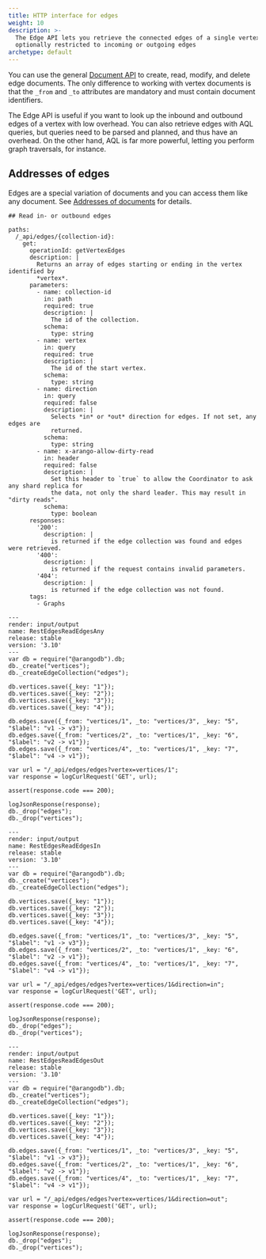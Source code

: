 ```yaml
---
title: HTTP interface for edges
weight: 10
description: >-
  The Edge API lets you retrieve the connected edges of a single vertex,
  optionally restricted to incoming or outgoing edges
archetype: default
---
```

You can use the general [Document API](../documents.md) to create,
read, modify, and delete edge documents. The only difference to working with
vertex documents is that the `_from` and `_to` attributes are mandatory and
must contain document identifiers.

The Edge API is useful if you want to look up the inbound and outbound edges of
a vertex with low overhead. You can also retrieve edges with AQL queries, but
queries need to be parsed and planned, and thus have an overhead. On the other
hand, AQL is far more powerful, letting you perform graph traversals, for
instance.

## Addresses of edges

Edges are a special variation of documents and you can access them like any
document. See [Addresses of documents](../documents.md#addresses-of-documents)
for details.

```openapi
## Read in- or outbound edges

paths:
  /_api/edges/{collection-id}:
    get:
      operationId: getVertexEdges
      description: |
        Returns an array of edges starting or ending in the vertex identified by
        *vertex*.
      parameters:
        - name: collection-id
          in: path
          required: true
          description: |
            The id of the collection.
          schema:
            type: string
        - name: vertex
          in: query
          required: true
          description: |
            The id of the start vertex.
          schema:
            type: string
        - name: direction
          in: query
          required: false
          description: |
            Selects *in* or *out* direction for edges. If not set, any edges are
            returned.
          schema:
            type: string
        - name: x-arango-allow-dirty-read
          in: header
          required: false
          description: |
            Set this header to `true` to allow the Coordinator to ask any shard replica for
            the data, not only the shard leader. This may result in "dirty reads".
          schema:
            type: boolean
      responses:
        '200':
          description: |
            is returned if the edge collection was found and edges were retrieved.
        '400':
          description: |
            is returned if the request contains invalid parameters.
        '404':
          description: |
            is returned if the edge collection was not found.
      tags:
        - Graphs
```


```curl
---
render: input/output
name: RestEdgesReadEdgesAny
release: stable
version: '3.10'
---
var db = require("@arangodb").db;
db._create("vertices");
db._createEdgeCollection("edges");

db.vertices.save({_key: "1"});
db.vertices.save({_key: "2"});
db.vertices.save({_key: "3"});
db.vertices.save({_key: "4"});

db.edges.save({_from: "vertices/1", _to: "vertices/3", _key: "5", "$label": "v1 -> v3"});
db.edges.save({_from: "vertices/2", _to: "vertices/1", _key: "6", "$label": "v2 -> v1"});
db.edges.save({_from: "vertices/4", _to: "vertices/1", _key: "7", "$label": "v4 -> v1"});

var url = "/_api/edges/edges?vertex=vertices/1";
var response = logCurlRequest('GET', url);

assert(response.code === 200);

logJsonResponse(response);
db._drop("edges");
db._drop("vertices");
```


```curl
---
render: input/output
name: RestEdgesReadEdgesIn
release: stable
version: '3.10'
---
var db = require("@arangodb").db;
db._create("vertices");
db._createEdgeCollection("edges");

db.vertices.save({_key: "1"});
db.vertices.save({_key: "2"});
db.vertices.save({_key: "3"});
db.vertices.save({_key: "4"});

db.edges.save({_from: "vertices/1", _to: "vertices/3", _key: "5", "$label": "v1 -> v3"});
db.edges.save({_from: "vertices/2", _to: "vertices/1", _key: "6", "$label": "v2 -> v1"});
db.edges.save({_from: "vertices/4", _to: "vertices/1", _key: "7", "$label": "v4 -> v1"});

var url = "/_api/edges/edges?vertex=vertices/1&direction=in";
var response = logCurlRequest('GET', url);

assert(response.code === 200);

logJsonResponse(response);
db._drop("edges");
db._drop("vertices");
```


```curl
---
render: input/output
name: RestEdgesReadEdgesOut
release: stable
version: '3.10'
---
var db = require("@arangodb").db;
db._create("vertices");
db._createEdgeCollection("edges");

db.vertices.save({_key: "1"});
db.vertices.save({_key: "2"});
db.vertices.save({_key: "3"});
db.vertices.save({_key: "4"});

db.edges.save({_from: "vertices/1", _to: "vertices/3", _key: "5", "$label": "v1 -> v3"});
db.edges.save({_from: "vertices/2", _to: "vertices/1", _key: "6", "$label": "v2 -> v1"});
db.edges.save({_from: "vertices/4", _to: "vertices/1", _key: "7", "$label": "v4 -> v1"});

var url = "/_api/edges/edges?vertex=vertices/1&direction=out";
var response = logCurlRequest('GET', url);

assert(response.code === 200);

logJsonResponse(response);
db._drop("edges");
db._drop("vertices");
```
